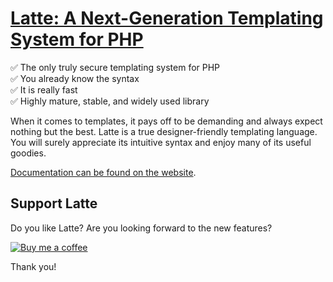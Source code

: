 [Latte: A Next-Generation Templating System for PHP](https://latte.nette.org)
=============================================================================

✅ The only truly secure templating system for PHP<br>
✅ You already know the syntax<br>
✅ It is really fast<br>
✅ Highly mature, stable, and widely used library

When it comes to templates, it pays off to be demanding and always expect nothing but the best. Latte is a true designer-friendly templating language. You will surely appreciate its intuitive syntax and enjoy many of its useful goodies.

[Documentation can be found on the website](https://latte.nette.org).


Support Latte
-------------

Do you like Latte? Are you looking forward to the new features?

[![Buy me a coffee](https://files.nette.org/icons/donation-3.svg)](https://github.com/sponsors/dg)

Thank you!
